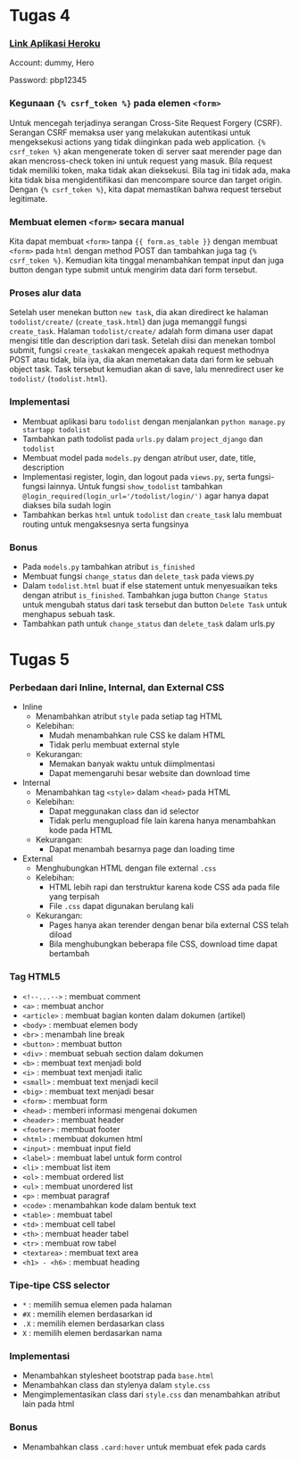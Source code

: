 # Tugas 4
### [Link Aplikasi Heroku](https://katalogluluorv.herokuapp.com/todolist/)
Account: dummy, Hero

Password: pbp12345

### Kegunaan `{% csrf_token %}` pada elemen `<form>`
Untuk mencegah terjadinya serangan Cross-Site Request Forgery (CSRF). Serangan CSRF memaksa user yang melakukan autentikasi untuk mengeksekusi actions yang tidak diinginkan pada web application. `{% csrf_token %}` akan mengenerate token di server saat merender page dan akan mencross-check token ini untuk request yang masuk. Bila request tidak memiliki token, maka tidak akan dieksekusi. Bila tag ini tidak ada, maka kita tidak bisa mengidentifikasi dan mencompare source dan target origin. Dengan `{% csrf_token %}`, kita dapat memastikan bahwa request tersebut legitimate.

### Membuat elemen `<form>` secara manual
Kita dapat membuat `<form>` tanpa `{{ form.as_table }}` dengan membuat `<form>` pada `html` dengan method POST dan tambahkan juga tag `{% csrf_token %}`. Kemudian kita tinggal menambahkan tempat input dan juga button dengan type submit untuk mengirim data dari form tersebut.

### Proses alur data
Setelah user menekan button `new task`, dia akan diredirect ke halaman `todolist/create/` (`create_task.html`) dan juga memanggil fungsi `create_task`. Halaman `todolist/create/` adalah form dimana user dapat mengisi title dan description dari task. Setelah diisi dan menekan tombol submit, fungsi `create_task`akan mengecek apakah request methodnya POST atau tidak, bila iya, dia akan memetakan data dari form ke sebuah object task. Task tersebut kemudian akan di save, lalu menredirect user ke `todolist/` (`todolist.html`).

### Implementasi
* Membuat aplikasi baru `todolist` dengan menjalankan `python manage.py startapp todolist`
* Tambahkan path todolist pada `urls.py` dalam `project_django` dan `todolist`
* Membuat model pada `models.py` dengan atribut user, date, title, description
* Implementasi register, login, dan logout pada `views.py`, serta fungsi-fungsi lainnya. Untuk fungsi `show_todolist` tambahkan `@login_required(login_url='/todolist/login/')` agar hanya dapat diakses bila sudah login
* Tambahkan berkas `html` untuk `todolist` dan `create_task` lalu membuat routing untuk mengaksesnya serta fungsinya

### Bonus
* Pada `models.py` tambahkan atribut `is_finished`
* Membuat fungsi `change_status` dan `delete_task` pada views.py
* Dalam `todolist.html` buat if else statement untuk menyesuaikan teks dengan atribut `is_finished`. Tambahkan juga button `Change Status` untuk mengubah status dari task tersebut dan button `Delete Task` untuk menghapus sebuah task.
* Tambahkan path untuk `change_status` dan `delete_task` dalam urls.py

# Tugas 5
### Perbedaan dari Inline, Internal, dan External CSS
* Inline 
  - Menambahkan atribut `style` pada setiap tag HTML
  - Kelebihan:
    * Mudah menambahkan rule CSS ke dalam HTML
    * Tidak perlu membuat external style
  - Kekurangan:
    * Memakan banyak waktu untuk diimplmentasi
    * Dapat memengaruhi besar website dan download time
* Internal
  - Menambahkan tag `<style>` dalam `<head>` pada HTML
  - Kelebihan:
    * Dapat meggunakan class dan id selector 
    * Tidak perlu mengupload file lain karena hanya menambahkan kode pada HTML
  - Kekurangan:
    * Dapat menambah besarnya page dan loading time
* External
  - Menghubungkan HTML dengan file external `.css`
  - Kelebihan:
    * HTML lebih rapi dan terstruktur karena kode CSS ada pada file yang terpisah
    * File `.css` dapat digunakan berulang kali
  - Kekurangan:
    * Pages hanya akan terender dengan benar bila external CSS telah diload
    * Bila menghubungkan beberapa file CSS, download time dapat bertambah 

### Tag HTML5 
* `<!--...-->` : membuat comment
* `<a>` : membuat anchor
* `<article>` : membuat bagian konten dalam dokumen (artikel)
* `<body>` : membuat elemen body
* `<br>` : menambah line break
* `<button>` : membuat button
* `<div>` : membuat sebuah section dalam dokumen
* `<b>` : membuat text menjadi bold
* `<i>` : membuat text menjadi italic
* `<small>` : membuat text menjadi kecil
* `<big>` : membuat text menjadi besar
* `<form>` : membuat form
* `<head>` : memberi informasi mengenai dokumen
* `<header>` : membuat header
* `<footer>` : membuat footer
* `<html>` : membuat dokumen html
* `<input>` : membuat input field
* `<label>` : membuat label untuk form control
* `<li>` : membuat list item
* `<ol>` : membuat ordered list
* `<ul>` : membuat unordered list
* `<p>` : membuat paragraf
* `<code>` : menambahkan kode dalam bentuk text
* `<table>` : membuat tabel
* `<td>` : membuat cell tabel
* `<th>` : membuat header tabel
* `<tr>` : membuat row tabel
* `<textarea>` : membuat text area
* `<h1> - <h6>` : membuat heading 

### Tipe-tipe CSS selector
* `*` : memilih semua elemen pada halaman
* `#X` : memilih elemen berdasarkan id
* `.X` : memilih elemen berdasarkan class
* `X` : memilih elemen berdasarkan nama

### Implementasi
* Menambahkan stylesheet bootstrap pada `base.html`
* Menambahkan class dan stylenya dalam `style.css`
* Mengimplementasikan class dari `style.css` dan menambahkan atribut lain pada html

### Bonus
* Menambahkan class `.card:hover` untuk membuat efek pada cards
